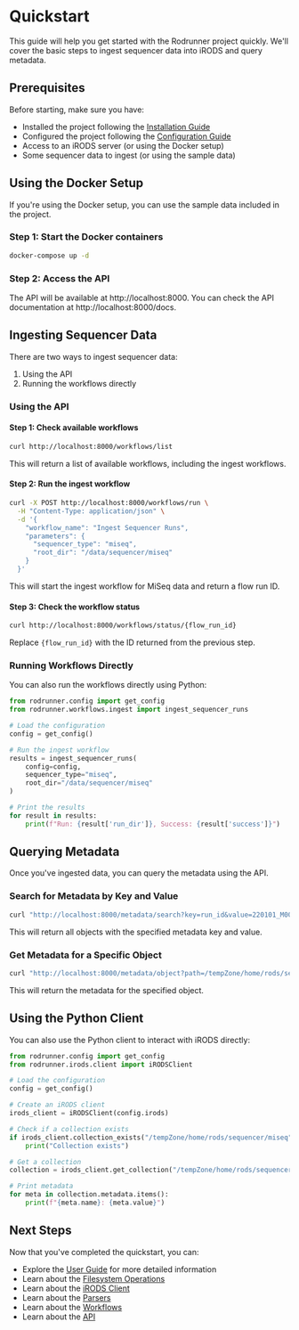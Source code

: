 # Quickstart

This guide will help you get started with the Rodrunner project quickly. We'll cover the basic steps to ingest sequencer data into iRODS and query metadata.

## Prerequisites

Before starting, make sure you have:

- Installed the project following the [Installation Guide](installation.md)
- Configured the project following the [Configuration Guide](configuration.md)
- Access to an iRODS server (or using the Docker setup)
- Some sequencer data to ingest (or using the sample data)

## Using the Docker Setup

If you're using the Docker setup, you can use the sample data included in the project.

### Step 1: Start the Docker containers

```bash
docker-compose up -d
```

### Step 2: Access the API

The API will be available at http://localhost:8000. You can check the API documentation at http://localhost:8000/docs.

## Ingesting Sequencer Data

There are two ways to ingest sequencer data:

1. Using the API
2. Running the workflows directly

### Using the API

#### Step 1: Check available workflows

```bash
curl http://localhost:8000/workflows/list
```

This will return a list of available workflows, including the ingest workflows.

#### Step 2: Run the ingest workflow

```bash
curl -X POST http://localhost:8000/workflows/run \
  -H "Content-Type: application/json" \
  -d '{
    "workflow_name": "Ingest Sequencer Runs",
    "parameters": {
      "sequencer_type": "miseq",
      "root_dir": "/data/sequencer/miseq"
    }
  }'
```

This will start the ingest workflow for MiSeq data and return a flow run ID.

#### Step 3: Check the workflow status

```bash
curl http://localhost:8000/workflows/status/{flow_run_id}
```

Replace `{flow_run_id}` with the ID returned from the previous step.

### Running Workflows Directly

You can also run the workflows directly using Python:

```python
from rodrunner.config import get_config
from rodrunner.workflows.ingest import ingest_sequencer_runs

# Load the configuration
config = get_config()

# Run the ingest workflow
results = ingest_sequencer_runs(
    config=config,
    sequencer_type="miseq",
    root_dir="/data/sequencer/miseq"
)

# Print the results
for result in results:
    print(f"Run: {result['run_dir']}, Success: {result['success']}")
```

## Querying Metadata

Once you've ingested data, you can query the metadata using the API.

### Search for Metadata by Key and Value

```bash
curl "http://localhost:8000/metadata/search?key=run_id&value=220101_M00001_0001_000000000-A1B2C"
```

This will return all objects with the specified metadata key and value.

### Get Metadata for a Specific Object

```bash
curl "http://localhost:8000/metadata/object?path=/tempZone/home/rods/sequencer/miseq/220101_M00001_0001_000000000-A1B2C"
```

This will return the metadata for the specified object.

## Using the Python Client

You can also use the Python client to interact with iRODS directly:

```python
from rodrunner.config import get_config
from rodrunner.irods.client import iRODSClient

# Load the configuration
config = get_config()

# Create an iRODS client
irods_client = iRODSClient(config.irods)

# Check if a collection exists
if irods_client.collection_exists("/tempZone/home/rods/sequencer/miseq"):
    print("Collection exists")

# Get a collection
collection = irods_client.get_collection("/tempZone/home/rods/sequencer/miseq")

# Print metadata
for meta in collection.metadata.items():
    print(f"{meta.name}: {meta.value}")
```

## Next Steps

Now that you've completed the quickstart, you can:

- Explore the [User Guide](../user-guide/overview.md) for more detailed information
- Learn about the [Filesystem Operations](../user-guide/filesystem.md)
- Learn about the [iRODS Client](../user-guide/irods-client.md)
- Learn about the [Parsers](../user-guide/parsers.md)
- Learn about the [Workflows](../user-guide/workflows.md)
- Learn about the [API](../user-guide/api.md)
